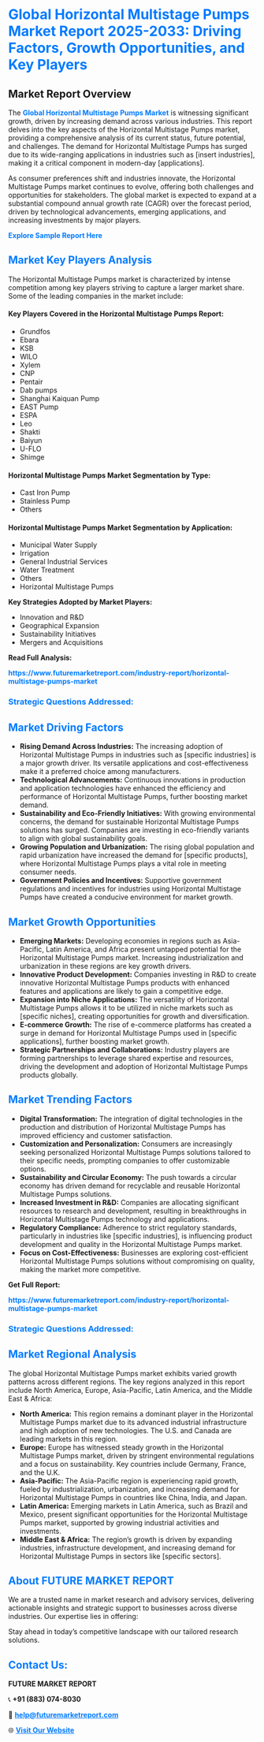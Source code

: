 <h1 style="color: #007BFF;">Global Horizontal Multistage Pumps Market Report 2025-2033: Driving Factors, Growth Opportunities, and Key Players</h1>

<section id="overview">
<h2>Market Report Overview</h2>
<p>The <a href="https://www.futuremarketreport.com/industry-report/horizontal-multistage-pumps-market" style="color: #007BFF; text-decoration: none;"><strong>Global Horizontal Multistage Pumps Market</strong></a> is witnessing significant growth, driven by increasing demand across various industries. This report delves into the key aspects of the Horizontal Multistage Pumps market, providing a comprehensive analysis of its current status, future potential, and challenges. The demand for Horizontal Multistage Pumps has surged due to its wide-ranging applications in industries such as [insert industries], making it a critical component in modern-day [applications].</p>
<p>As consumer preferences shift and industries innovate, the Horizontal Multistage Pumps market continues to evolve, offering both challenges and opportunities for stakeholders. The global market is expected to expand at a substantial compound annual growth rate (CAGR) over the forecast period, driven by technological advancements, emerging applications, and increasing investments by major players.</p>
</section>

<section id="overview">
<p><a href="https://www.futuremarketreport.com/request-sample/reportId=121791" style="color: #007BFF; text-decoration: none;"><strong>Explore Sample Report Here</strong></a></p>
</section>

<section id="key-players">
<h2 style="color: #007BFF;">Market Key Players Analysis</h2>
<p>The Horizontal Multistage Pumps market is characterized by intense competition among key players striving to capture a larger market share. Some of the leading companies in the market include:</p>
<h4>Key Players Covered in the Horizontal Multistage Pumps Report:</h4>
<ul><li>Grundfos</li><li>Ebara</li><li>KSB</li><li>WILO</li><li>Xylem</li><li>CNP</li><li>Pentair</li><li>Dab pumps</li><li>Shanghai Kaiquan Pump</li><li>EAST Pump</li><li>ESPA</li><li>Leo</li><li>Shakti</li><li>Baiyun</li><li>U-FLO</li><li>Shimge</li></ul>
<h4>Horizontal Multistage Pumps Market Segmentation by Type:</h4>
<ul><li>Cast Iron Pump</li><li>Stainless Pump</li><li>Others</li></ul>

<h4>Horizontal Multistage Pumps Market Segmentation by Application:</h4>
<ul><li>Municipal Water Supply</li><li>Irrigation</li><li>General Industrial Services</li><li>Water Treatment</li><li>Others</li><li>Horizontal Multistage Pumps</li></ul>
<p><strong>Key Strategies Adopted by Market Players:</strong></p>
<ul>
<li>Innovation and R&D</li>
<li>Geographical Expansion</li>
<li>Sustainability Initiatives</li>
<li>Mergers and Acquisitions</li>
</ul>
</section>

<section>
<p><strong>Read Full Analysis: </strong></p><a href="https://www.futuremarketreport.com/industry-report/horizontal-multistage-pumps-market" style="color: #007BFF; text-decoration: none;"><strong>https://www.futuremarketreport.com/industry-report/horizontal-multistage-pumps-market</strong></a>
<h3 style="color: #007BFF;">Strategic Questions Addressed:</h3>
</section>

<section id="driving-factors">
<h2 style="color: #007BFF;">Market Driving Factors</h2>
<ul>
<li><strong>Rising Demand Across Industries:</strong> The increasing adoption of Horizontal Multistage Pumps in industries such as [specific industries] is a major growth driver. Its versatile applications and cost-effectiveness make it a preferred choice among manufacturers.</li>
<li><strong>Technological Advancements:</strong> Continuous innovations in production and application technologies have enhanced the efficiency and performance of Horizontal Multistage Pumps, further boosting market demand.</li>
<li><strong>Sustainability and Eco-Friendly Initiatives:</strong> With growing environmental concerns, the demand for sustainable Horizontal Multistage Pumps solutions has surged. Companies are investing in eco-friendly variants to align with global sustainability goals.</li>
<li><strong>Growing Population and Urbanization:</strong> The rising global population and rapid urbanization have increased the demand for [specific products], where Horizontal Multistage Pumps plays a vital role in meeting consumer needs.</li>
<li><strong>Government Policies and Incentives:</strong> Supportive government regulations and incentives for industries using Horizontal Multistage Pumps have created a conducive environment for market growth.</li>
</ul>
</section>

<section id="growth-opportunities">
<h2 style="color: #007BFF;">Market Growth Opportunities</h2>
<ul>
<li><strong>Emerging Markets:</strong> Developing economies in regions such as Asia-Pacific, Latin America, and Africa present untapped potential for the Horizontal Multistage Pumps market. Increasing industrialization and urbanization in these regions are key growth drivers.</li>
<li><strong>Innovative Product Development:</strong> Companies investing in R&D to create innovative Horizontal Multistage Pumps products with enhanced features and applications are likely to gain a competitive edge.</li>
<li><strong>Expansion into Niche Applications:</strong> The versatility of Horizontal Multistage Pumps allows it to be utilized in niche markets such as [specific niches], creating opportunities for growth and diversification.</li>
<li><strong>E-commerce Growth:</strong> The rise of e-commerce platforms has created a surge in demand for Horizontal Multistage Pumps used in [specific applications], further boosting market growth.</li>
<li><strong>Strategic Partnerships and Collaborations:</strong> Industry players are forming partnerships to leverage shared expertise and resources, driving the development and adoption of Horizontal Multistage Pumps products globally.</li>
</ul>
</section>

<section id="trending-factors">
<h2 style="color: #007BFF;">Market Trending Factors</h2>
<ul>
<li><strong>Digital Transformation:</strong> The integration of digital technologies in the production and distribution of Horizontal Multistage Pumps has improved efficiency and customer satisfaction.</li>
<li><strong>Customization and Personalization:</strong> Consumers are increasingly seeking personalized Horizontal Multistage Pumps solutions tailored to their specific needs, prompting companies to offer customizable options.</li>
<li><strong>Sustainability and Circular Economy:</strong> The push towards a circular economy has driven demand for recyclable and reusable Horizontal Multistage Pumps solutions.</li>
<li><strong>Increased Investment in R&D:</strong> Companies are allocating significant resources to research and development, resulting in breakthroughs in Horizontal Multistage Pumps technology and applications.</li>
<li><strong>Regulatory Compliance:</strong> Adherence to strict regulatory standards, particularly in industries like [specific industries], is influencing product development and quality in the Horizontal Multistage Pumps market.</li>
<li><strong>Focus on Cost-Effectiveness:</strong> Businesses are exploring cost-efficient Horizontal Multistage Pumps solutions without compromising on quality, making the market more competitive.</li>
</ul>
</section>

<section>
<p><strong>Get Full Report: </strong></p><a href="https://www.futuremarketreport.com/industry-report/horizontal-multistage-pumps-market" style="color: #007BFF; text-decoration: none;"><strong>https://www.futuremarketreport.com/industry-report/horizontal-multistage-pumps-market</strong></a>
<h3 style="color: #007BFF;">Strategic Questions Addressed:</h3>
</section>


<section id="regional-analysis">
<h2 style="color: #007BFF;">Market Regional Analysis</h2>
<p>The global Horizontal Multistage Pumps market exhibits varied growth patterns across different regions. The key regions analyzed in this report include North America, Europe, Asia-Pacific, Latin America, and the Middle East & Africa:</p>
<ul>
<li><strong>North America:</strong> This region remains a dominant player in the Horizontal Multistage Pumps market due to its advanced industrial infrastructure and high adoption of new technologies. The U.S. and Canada are leading markets in this region.</li>
<li><strong>Europe:</strong> Europe has witnessed steady growth in the Horizontal Multistage Pumps market, driven by stringent environmental regulations and a focus on sustainability. Key countries include Germany, France, and the U.K.</li>
<li><strong>Asia-Pacific:</strong> The Asia-Pacific region is experiencing rapid growth, fueled by industrialization, urbanization, and increasing demand for Horizontal Multistage Pumps in countries like China, India, and Japan.</li>
<li><strong>Latin America:</strong> Emerging markets in Latin America, such as Brazil and Mexico, present significant opportunities for the Horizontal Multistage Pumps market, supported by growing industrial activities and investments.</li>
<li><strong>Middle East & Africa:</strong> The region’s growth is driven by expanding industries, infrastructure development, and increasing demand for Horizontal Multistage Pumps in sectors like [specific sectors].</li>
</ul>
</section>

<footer>
<h2 style="color: #007BFF;">About FUTURE MARKET REPORT</h2>
<p>We are a trusted name in market research and advisory services, delivering actionable insights and strategic support to businesses across diverse industries. Our expertise lies in offering:</p>

<p>Stay ahead in today’s competitive landscape with our tailored research solutions.</p>

<h2 style="color: #007BFF;">Contact Us:</h2>
<p><strong>FUTURE MARKET REPORT</strong></p>
<p>📞 <strong>+91 (883) 074-8030</strong></p>
<p>📧 <strong><a href="mailto:help@futuremarketreport.com" style="color: #007BFF;">help@futuremarketreport.com</a></strong></p>
<p>🌐 <strong><a href="https://www.futuremarketreport.com/" style="color: #007BFF;">Visit Our Website</a></strong></p>
</footer>